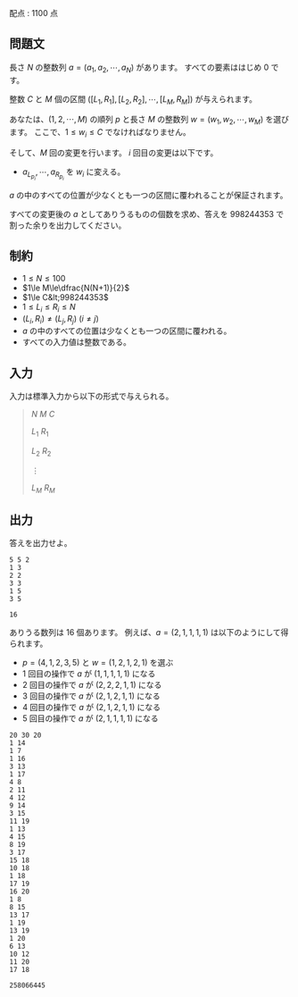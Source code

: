 配点 : $1100$ 点

## 問題文

長さ $N$ の整数列 $a=(a_1,a_2,\cdots,a_N)$ があります。
すべての要素ははじめ $0$ です。

整数 $C$ と $M$ 個の区間 $([L_1,R_1],[L_2,R_2],\cdots,[L_M,R_M])$ が与えられます。

あなたは、$(1,2,\cdots,M)$ の順列 $p$ と長さ $M$ の整数列 $w=(w_1,w_2,\cdots,w_M)$ を選びます。
ここで、$1\le w_i\le C$ でなければなりません。

そして、$M$ 回の変更を行います。
$i$ 回目の変更は以下です。

- $a_{L_{p_i}}, \cdots, a_{R_{p_i}}$ を $w_i$ に変える。

$a$ の中のすべての位置が少なくとも一つの区間に覆われることが保証されます。

すべての変更後の $a$ としてありうるものの個数を求め、答えを $998244353$ で割った余りを出力してください。

## 制約

- $1\le N\le 100$
- $1\le M\le\dfrac{N(N+1)}{2}$
- $1\le C&lt;998244353$
- $1 \le L_i \le R_i \le N$
- $(L_i,R_i) \neq (L_j,R_j)$ ($i \neq j$)
- $a$ の中のすべての位置は少なくとも一つの区間に覆われる。
- すべての入力値は整数である。

## 入力

入力は標準入力から以下の形式で与えられる。

> $N$ $M$ $C$
> 
> $L_1$ $R_1$
> 
> $L_2$ $R_2$
> 
> $\vdots$
> 
> $L_M$ $R_M$

## 出力

答えを出力せよ。

```input1
5 5 2
1 3
2 2
3 3
1 5
3 5
```

```output1
16
```

ありうる数列は $16$ 個あります。
例えば、$a=(2,1,1,1,1)$ は以下のようにして得られます。

- $p=(4,1,2,3,5)$ と $w=(1,2,1,2,1)$ を選ぶ
- $1$ 回目の操作で $a$ が $(1,1,1,1,1)$ になる
- $2$ 回目の操作で $a$ が $(2,2,2,1,1)$ になる
- $3$ 回目の操作で $a$ が $(2,1,2,1,1)$ になる
- $4$ 回目の操作で $a$ が $(2,1,2,1,1)$ になる
- $5$ 回目の操作で $a$ が $(2,1,1,1,1)$ になる

```input2
20 30 20
1 14
1 7
1 16
3 13
1 17
4 8
2 11
4 12
9 14
3 15
11 19
1 13
4 15
8 19
3 17
15 18
10 18
1 18
17 19
16 20
1 8
8 15
13 17
1 19
13 19
1 20
6 13
10 12
11 20
17 18
```

```output2
258066445
```